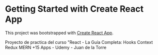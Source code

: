 # Getting Started with Create React App

This project was bootstrapped with [Create React App](https://github.com/facebook/create-react-app).

Proyecto de practica del curso "React - La Guía Completa: Hooks Context Redux MERN +15 Apps - Udemy - Juan de la Torre
